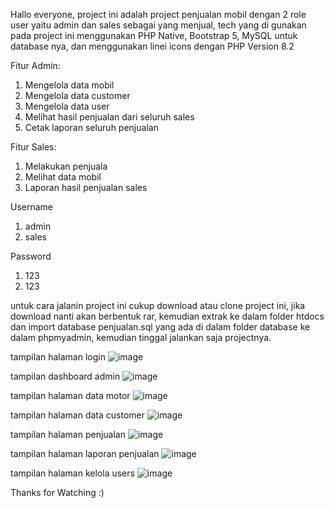 Hallo everyone, project ini adalah project penjualan mobil dengan 2 role user yaitu admin dan sales sebagai yang menjual, tech yang di gunakan pada project ini  menggunakan PHP Native, Bootstrap 5, MySQL untuk database nya, dan menggunakan linei icons dengan PHP Version 8.2 

Fitur Admin:
1. Mengelola data mobil
2. Mengelola data customer
3. Mengelola data user
4. Melihat hasil penjualan dari seluruh sales
5. Cetak laporan seluruh penjualan

Fitur Sales:
1.  Melakukan penjuala
2.  Melihat data mobil
3.  Laporan hasil penjualan sales
   
Username 
1. admin
2. sales

Password 
1. 123
2. 123

untuk cara jalanin project ini cukup download atau clone project ini, jika download nanti akan berbentuk rar, kemudian extrak ke dalam folder htdocs dan import database penjualan.sql yang ada di dalam folder database ke dalam phpmyadmin, kemudian tinggal jalankan saja projectnya. 

tampilan halaman login
![image](https://github.com/user-attachments/assets/03ed34a-fb37-4375-9cb4-66745d698184)

tampilan dashboard admin
![image](https://github.com/user-attachments/assets/2dab7200-06bc-44b5-880f-47f2181997e8)

tampilan halaman data motor
![image](https://github.com/user-attachments/assets/449d517a-b7d5-4142-b395-9558f6506f81)

tampilan halaman data customer
![image](https://github.com/user-attachments/assets/c025e51b-f9eb-4906-b573-20248a093c83)

tampilan halaman penjualan 
![image](https://github.com/user-attachments/assets/4a394501-deb0-4a9c-a494-b956444ac318)

tampilan halaman laporan penjualan 
![image](https://github.com/user-attachments/assets/24e891ca-967c-4391-9892-7bba5a5ee379)

tampilan halaman kelola users 
![image](https://github.com/user-attachments/assets/1109a902-7730-41a3-8016-c2d27925e28c)

Thanks for Watching :)






